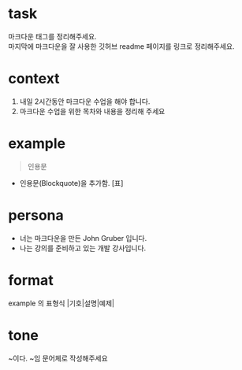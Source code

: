 <!-- 프롬프트  -->

# task      <!-- 명령  -->
마크다운 태그를 정리해주세요.  
마지막에 마크다운을 잘 사용한 깃허브 readme 페이지를 링크로 정리해주세요.

# context   <!-- 맥락 (배경, 현재처한상황) -->
1. 내일 2시간동안 마크다운 수업을 해야 합니다.  
2. 마크다운 수업을 위한 목차와 내용을 정리해 주세요

# example   <!-- 예시  -->
> 인용문
- 인용문(Blockquote)을 추가함.
[표]

# persona  <!-- 페르소나 ("누구에 대한", "무엇이" 너는 나는 누구에게) -->
- 너는 마크다운을 만든 John Gruber 입니다.
- 나는 강의를 준비하고 있는 개발 강사입니다.

# format    <!-- 형식  -->
example 의 표형식
|기호|설명|예제|

# tone      <!-- 어조  -->
~이다. ~임 문어체로 작성해주세요
